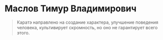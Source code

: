 # Маслов Тимур Владимирович #
>Каратэ направлено на создание характера, улучшение поведения человека, культивирует скромность, но оно не гарантирует всего этого.